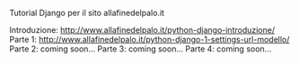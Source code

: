 Tutorial Django per il sito allafinedelpalo.it

Introduzione: http://www.allafinedelpalo.it/python-django-introduzione/
Parte 1: http://www.allafinedelpalo.it/python-django-1-settings-url-modello/
Parte 2: coming soon...
Parte 3: coming soon...
Parte 4: coming soon...
